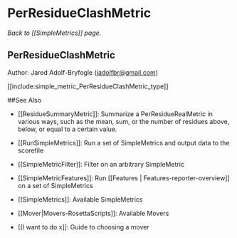 # PerResidueClashMetric
*Back to [[SimpleMetrics]] page.*
## PerResidueClashMetric

Author: Jared Adolf-Bryfogle (jadolfbr@gmail.com)

[[include:simple_metric_PerResidueClashMetric_type]]

##See Also

* [[ResidueSummaryMetric]]: Summarize a PerResidueRealMetric in various ways, such as the mean, sum, or the number of residues above, below, or equal to a certain value. 

* [[RunSimpleMetrics]]: Run a set of SimpleMetrics and output data to the scorefile
* [[SimpleMetricFilter]]: Filter on an arbitrary SimpleMetric
* [[SimpleMetricFeatures]]: Run [[Features | Features-reporter-overview]] on a set of SimpleMetrics
* [[SimpleMetrics]]: Available SimpleMetrics
* [[Mover|Movers-RosettaScripts]]: Available Movers
* [[I want to do x]]: Guide to choosing a mover